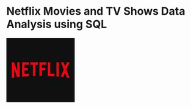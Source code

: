 # Netflix Movies and TV Shows  Data Analysis using SQL

![Netflix Logo](https://github.com/alecoder1/Netflix_SQL_project/blob/main/netflix%20logo.jpeg)
